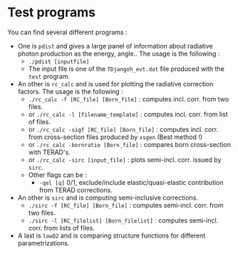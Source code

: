 # Test programs

You can find several different programs :
- One is `pdist` and gives a large panel of information about radiative photon production as the energy, angle.. The usage is the following :
  - `./pdist [inputfile]`
  - The input file is one of the `TDjangoh_evt.dat` file produced with the `test` program.
- An other is `rc_calc` and is used for plotting the radiative correction factors. The usage is the following :
  - `./rc_calc -f [RC_file] [Born_file]` : computes incl. corr. from two files.
  - or `./rc_calc -l [filename_template]` : computes incl. corr. from list of files.
  - or `./rc_calc -sigf [RC_file] [Born_file]` : computes incl. corr. from cross-section files produced by `xsgen` (Best method !)
  - or `./rc_calc -bornratio [Born_file]` : compares born cross-section with TERAD's.
  - or `./rc_calc -sirc [input_file]` : plots semi-incl. corr. issued by `sirc`.
  - Other flags can be :
    - `-qel [q]` 0/1, exclude/include elastic/quasi-elastic contribution from TERAD corrections.
- An other is `sirc` and is computing semi-inclusive corrections.
  - `./sirc -f [RC_file] [Born_file]` : computes semi-incl. corr. from two files.
  - `./sirc -l [RC_filelist] [Born_filelist]` : computes semi-incl. corr. from lists of files.
- A last is `lowQ2` and is comparing structure functions for different parametrizations.
